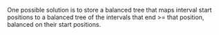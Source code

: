 One possible solution is to store a balanced tree that maps interval start positions to a balanced tree of the intervals that end >= that position, balanced on their start positions.
